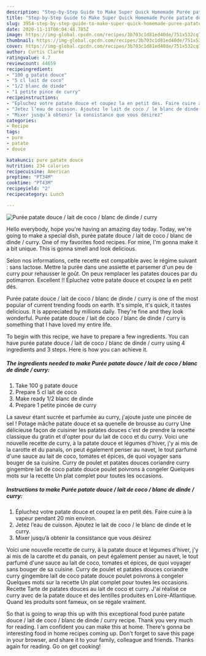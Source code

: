 ```yaml
---
description: "Step-by-Step Guide to Make Super Quick Homemade Purée patate douce / lait de coco / blanc de dinde / curry"
title: "Step-by-Step Guide to Make Super Quick Homemade Purée patate douce / lait de coco / blanc de dinde / curry"
slug: 3954-step-by-step-guide-to-make-super-quick-homemade-puree-patate-douce-lait-de-coco-blanc-de-dinde-curry
date: 2020-11-11T06:04:48.785Z
image: https://img-global.cpcdn.com/recipes/3b703c1d81ed40de/751x532cq70/puree-patate-douce-lait-de-coco-blanc-de-dinde-curry-photo-principale-de-la-recette.jpg
thumbnail: https://img-global.cpcdn.com/recipes/3b703c1d81ed40de/751x532cq70/puree-patate-douce-lait-de-coco-blanc-de-dinde-curry-photo-principale-de-la-recette.jpg
cover: https://img-global.cpcdn.com/recipes/3b703c1d81ed40de/751x532cq70/puree-patate-douce-lait-de-coco-blanc-de-dinde-curry-photo-principale-de-la-recette.jpg
author: Curtis Clarke
ratingvalue: 4.7
reviewcount: 44659
recipeingredient:
- "100 g patate douce"
- "5 cl lait de coco"
- "1/2 blanc de dinde"
- "1 petite pince de curry"
recipeinstructions:
- "Épluchez votre patate douce et coupez la en petit dés. Faire cuire à la vapeur pendant 20 min environ."
- "Jetez l’eau de cuisson. Ajoutez le lait de coco / le blanc de dinde et le curry."
- "Mixer jusqu’à obtenir la consistance que vous désirez"
categories:
- Recipe
tags:
- pure
- patate
- douce

katakunci: pure patate douce 
nutrition: 234 calories
recipecuisine: American
preptime: "PT34M"
cooktime: "PT43M"
recipeyield: "2"
recipecategory: Lunch

---
```



![Purée patate douce / lait de coco / blanc de dinde / curry](https://img-global.cpcdn.com/recipes/3b703c1d81ed40de/751x532cq70/puree-patate-douce-lait-de-coco-blanc-de-dinde-curry-photo-principale-de-la-recette.jpg)

Hello everybody, hope you're having an amazing day today. Today, we're going to make a special dish, purée patate douce / lait de coco / blanc de dinde / curry. One of my favorites food recipes. For mine, I'm gonna make it a bit unique. This is gonna smell and look delicious.

Selon nos informations, cette recette est compatible avec le régime suivant : sans lactose. Mettre la purée dans une assiette et parsemer d&#39;un peu de curry pour rehausser le goût. On peux remplacer les patates douces par du potimarron. Excellent !! Épluchez votre patate douce et coupez la en petit dés.

Purée patate douce / lait de coco / blanc de dinde / curry is one of the most popular of current trending foods on earth. It's simple, it's quick, it tastes delicious. It is appreciated by millions daily. They're fine and they look wonderful. Purée patate douce / lait de coco / blanc de dinde / curry is something that I have loved my entire life.


To begin with this recipe, we have to prepare a few ingredients. You can have purée patate douce / lait de coco / blanc de dinde / curry using 4 ingredients and 3 steps. Here is how you can achieve it.

<!--inarticleads1-->

##### The ingredients needed to make Purée patate douce / lait de coco / blanc de dinde / curry:

1. Take 100 g patate douce
1. Prepare 5 cl lait de coco
1. Make ready 1/2 blanc de dinde
1. Prepare 1 petite pincée de curry


La saveur étant sucrée et parfumée au curry, j&#39;ajoute juste une pincée de sel ! Potage mâche patate douce et sa quenelle de brousse au curry Une délicieuse façon de cuisiner les patates douces c&#39;est de prendre la recette classique du gratin et d&#39;opter pour du lait de coco et du curry. Voici une nouvelle recette de curry, à la patate douce et légumes d&#39;hiver, j&#39;y ai mis de la carotte et du panais, on peut également penser au navet, le tout parfumé d&#39;une sauce au lait de coco, tomates et épices, de quoi voyager sans bouger de sa cuisine. Curry de poulet et patates douces coriandre curry gingembre lait de coco patate douce poulet poivrons à congeler Quelques mots sur la recette Un plat complet pour toutes les occasions. 

<!--inarticleads2-->

##### Instructions to make Purée patate douce / lait de coco / blanc de dinde / curry:

1. Épluchez votre patate douce et coupez la en petit dés. Faire cuire à la vapeur pendant 20 min environ.
1. Jetez l’eau de cuisson. Ajoutez le lait de coco / le blanc de dinde et le curry.
1. Mixer jusqu’à obtenir la consistance que vous désirez


Voici une nouvelle recette de curry, à la patate douce et légumes d&#39;hiver, j&#39;y ai mis de la carotte et du panais, on peut également penser au navet, le tout parfumé d&#39;une sauce au lait de coco, tomates et épices, de quoi voyager sans bouger de sa cuisine. Curry de poulet et patates douces coriandre curry gingembre lait de coco patate douce poulet poivrons à congeler Quelques mots sur la recette Un plat complet pour toutes les occasions. Recette Tarte de patates douces au lait de coco et curry. J&#39;ai réalisé ce curry avec de la patate douce et des lentilles produites en Loire-Atlantique. Quand les produits sont fameux, on se régale vraiment. 

So that is going to wrap this up with this exceptional food purée patate douce / lait de coco / blanc de dinde / curry recipe. Thank you very much for reading. I am confident you can make this at home. There's gonna be interesting food in home recipes coming up. Don't forget to save this page in your browser, and share it to your family, colleague and friends. Thanks again for reading. Go on get cooking!
